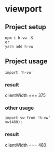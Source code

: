 # viewport

## Project setup
```
npm i h-vw -S  
or
yarn add h-vw
```
## Project usage
```
import 'h-vw'
```

### result
clientWidth === 375

### other usage
```
import vw from 'h-vw'
vw(480);
```
### result
clientWidth === 480
